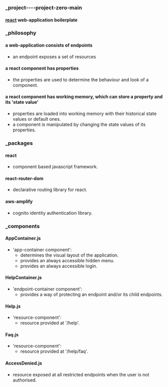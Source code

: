 ### _project----project-zero-main
#### [react](https://reactjs.org 'react homepage') web-application boilerplate  
### _philosophy  
#### a web-application consists of endpoints  
  * an endpoint exposes a set of resources
#### a react component has properties
  * the properties are used to determine the behaviour and look of a component.  
#### a react component has working memory, which can store a property and its 'state value'
  * properties are loaded into working memory with their historical state values or default ones.  
  * a component is manipulated by changing the state values of its properties.
### _packages
#### react  
  * component based javascript framework.
#### react-router-dom  
  * declarative routing library for react.
#### aws-amplify  
  * cognito identity authentication library.  
### _components   
#### AppContainer.js   
* 'app-container component':
  * determines the visual layout of the application.
  * provides an always accessible hidden menu.
  * provides an always accessible login.
#### HelpContainer.js   
* 'endpoint-container component':
   * provides a way of protecting an endpoint and/or its child endpoints.
#### Help.js  
* 'resource-component':
   * resource provided at '/help'.
#### Faq.js  
* 'resource-component':
   * resource provided at '/help/faq'.
#### AccessDenied.js
* resource exposed at all restricted endpoints when the user is not authorised.
